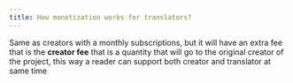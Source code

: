 ```yaml
---
title: How monetization works for translators?
---
```

Same as creators with a monthly subscriptions, but it will have an extra fee that is  the **creator fee** that is a quantity that will go to the original creator of the project, this way a reader can support both creator and translator at same time